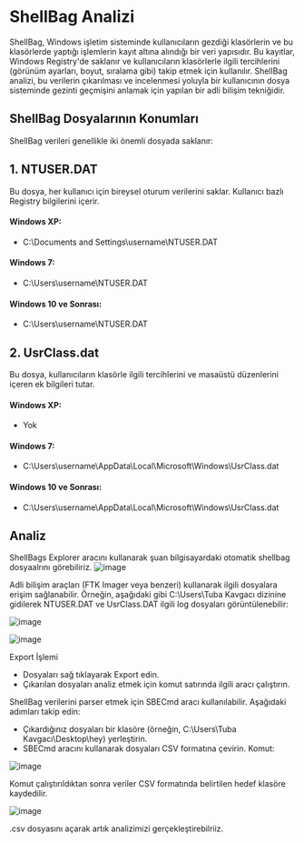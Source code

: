 # ShellBag Analizi

ShellBag, Windows işletim sisteminde kullanıcıların gezdiği klasörlerin ve bu klasörlerde yaptığı işlemlerin kayıt altına alındığı bir veri yapısıdır. Bu kayıtlar, Windows Registry'de saklanır ve kullanıcıların klasörlerle ilgili tercihlerini (görünüm ayarları, boyut, sıralama gibi) takip etmek için kullanılır. ShellBag analizi, bu verilerin çıkarılması ve incelenmesi yoluyla bir kullanıcının dosya sisteminde gezinti geçmişini anlamak için yapılan bir adli bilişim tekniğidir.

## ShellBag Dosyalarının Konumları
ShellBag verileri genellikle iki önemli dosyada saklanır:

## 1. NTUSER.DAT
Bu dosya, her kullanıcı için bireysel oturum verilerini saklar. Kullanıcı bazlı Registry bilgilerini içerir.

#### Windows XP:
- C:\Documents and Settings\username\NTUSER.DAT
  
#### Windows 7:
- C:\Users\username\NTUSER.DAT

#### Windows 10 ve Sonrası:
- C:\Users\username\NTUSER.DAT


## 2. UsrClass.dat
Bu dosya, kullanıcıların klasörle ilgili tercihlerini ve masaüstü düzenlerini içeren ek bilgileri tutar.

#### Windows XP:
- Yok
  
#### Windows 7:
- C:\Users\username\AppData\Local\Microsoft\Windows\UsrClass.dat

#### Windows 10 ve Sonrası:
- C:\Users\username\AppData\Local\Microsoft\Windows\UsrClass.dat


## Analiz
ShellBags Explorer aracını kullanarak şuan bilgisayardaki otomatik shellbag dosyaalrını görebiliriz.
![image](https://github.com/user-attachments/assets/10c23ea8-9a02-47ad-9790-1ef08eee5a55)


Adli bilişim araçları (FTK Imager veya benzeri) kullanarak ilgili dosyalara erişim sağlanabilir. Örneğin, aşağıdaki gibi C:\Users\Tuba Kavgacı dizinine gidilerek NTUSER.DAT ve UsrClass.DAT ilgili log dosyaları görüntülenebilir:


![image](https://github.com/user-attachments/assets/f9cd4324-2242-4f37-99de-cd1268d26c96)

![image](https://github.com/user-attachments/assets/f05c43f8-9022-47f0-9b67-168402e5f111)

Export İşlemi
- Dosyaları sağ tıklayarak Export edin.
- Çıkarılan dosyaları analiz etmek için komut satırında ilgili aracı çalıştırın.

ShellBag verilerini parser etmek için SBECmd aracı kullanılabilir. Aşağıdaki adımları takip edin:

- Çıkardığınız dosyaları bir klasöre (örneğin, C:\Users\Tuba Kavgacı\Desktop\hey) yerleştirin.
- SBECmd aracını kullanarak dosyaları CSV formatına çevirin. Komut:

![image](https://github.com/user-attachments/assets/cd471bef-f035-40a9-bc4b-290240c22a33)

Komut çalıştırıldıktan sonra veriler CSV formatında belirtilen hedef klasöre kaydedilir.

![image](https://github.com/user-attachments/assets/0f14aa98-8668-47cc-b8bd-9ba84e7c57a5)

.csv dosyasını açarak artık analizimizi gerçekleştirebilriiz.
